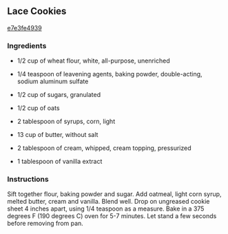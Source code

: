 ## Lace Cookies

[e7e3fe4939](http://tastykitchen.com/recipes/desserts/lace-cookies/)

### Ingredients

 - 1/2 cup of wheat flour, white, all-purpose, unenriched

 - 1/4 teaspoon of leavening agents, baking powder, double-acting, sodium aluminum sulfate

 - 1/2 cup of sugars, granulated

 - 1/2 cup of oats

 - 2 tablespoon of syrups, corn, light

 - 13 cup of butter, without salt

 - 2 tablespoon of cream, whipped, cream topping, pressurized

 - 1 tablespoon of vanilla extract

### Instructions

Sift together flour, baking powder and sugar. Add oatmeal, light corn syrup, melted butter, cream and vanilla. Blend well. Drop on ungreased cookie sheet 4 inches apart, using 1/4 teaspoon as a measure. Bake in a 375 degrees F (190 degrees C) oven for 5-7 minutes. Let stand a few seconds before removing from pan.